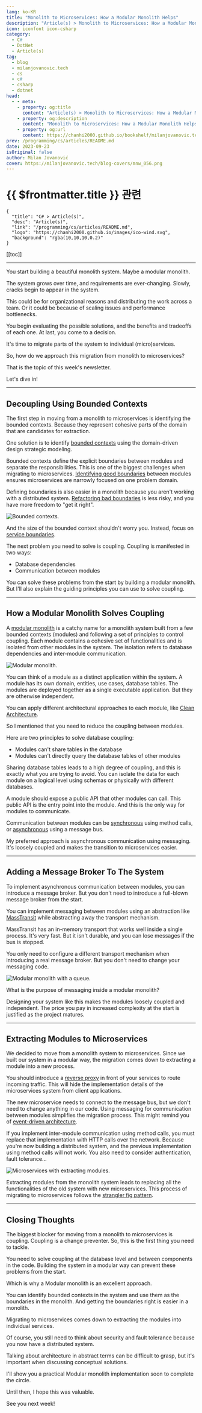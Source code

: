 ```yaml
---
lang: ko-KR
title: "Monolith to Microservices: How a Modular Monolith Helps"
description: "Article(s) > Monolith to Microservices: How a Modular Monolith Helps"
icon: iconfont icon-csharp
category: 
  - C#
  - DotNet
  - Article(s)
tag: 
  - blog
  - milanjovanovic.tech
  - cs
  - c#
  - csharp
  - dotnet
head:
  - - meta:
    - property: og:title
      content: "Article(s) > Monolith to Microservices: How a Modular Monolith Helps"
    - property: og:description
      content: "Monolith to Microservices: How a Modular Monolith Helps"
    - property: og:url
      content: https://chanhi2000.github.io/bookshelf/milanjovanovic.tech/monolith-to-microservices-how-a-modular-monolith-helps.html
prev: /programming/cs/articles/README.md
date: 2023-09-23
isOriginal: false
author: Milan Jovanović
cover: https://milanjovanovic.tech/blog-covers/mnw_056.png
---
```


# {{ $frontmatter.title }} 관련

```component VPCard
{
  "title": "C# > Article(s)",
  "desc": "Article(s)",
  "link": "/programming/cs/articles/README.md",
  "logo": "https://chanhi2000.github.io/images/ico-wind.svg",
  "background": "rgba(10,10,10,0.2)"
}
```

[[toc]]

---

<SiteInfo
  name="Monolith to Microservices: How a Modular Monolith Helps"
  desc="You start building a beautiful monolith system. Maybe a modular monolith. The system grows, and requirements are ever-changing. Slowly, cracks begin to appear in the system. This could be for organizational reasons and distributing the work across a team. Or it could be because of scaling issues and performance bottlenecks. You begin the process of evaluating the benefits and tradeoffs of possible solutions. At last, you come to a decision. It's time to migrate parts of the system to individual services. So, how do we approach this migration from monolith to microservices?"
  url="https://milanjovanovic.tech/blog/monolith-to-microservices-how-a-modular-monolith-helps/"
  logo="https://milanjovanovic.tech/profile_favicon.png"
  preview="https://milanjovanovic.tech/blog-covers/mnw_056.png"/>

You start building a beautiful monolith system. Maybe a modular monolith.

The system grows over time, and requirements are ever-changing. Slowly, cracks begin to appear in the system.

This could be for organizational reasons and distributing the work across a team. Or it could be because of scaling issues and performance bottlenecks.

You begin evaluating the possible solutions, and the benefits and tradeoffs of each one. At last, you come to a decision.

It's time to migrate parts of the system to individual (micro)services.

So, how do we approach this migration from monolith to microservices?

That is the topic of this week's newsletter.

Let's dive in!

---

## Decoupling Using Bounded Contexts

The first step in moving from a monolith to microservices is identifying the bounded contexts. Because they represent cohesive parts of the domain that are candidates for extraction.

One solution is to identify [<VPIcon icon="fas fa-globe"/>bounded contexts](https://martinfowler.com/bliki/BoundedContext.html) using the domain-driven design strategic modeling.

Bounded contexts define the explicit boundaries between modules and separate the responsibilities. This is one of the biggest challenges when migrating to microservices. [<VPIcon icon="fa-brands fa-microsoft"/>Identifying good boundaries](https://learn.microsoft.com/en-us/azure/architecture/microservices/model/domain-analysis) between modules ensures microservices are narrowly focused on one problem domain.

Defining boundaries is also easier in a monolith because you aren't working with a distributed system. [<VPIcon icon="iconfont icon-gcp"/>Refactoring bad boundaries](https://cloud.google.com/architecture/microservices-architecture-refactoring-monoliths) is less risky, and you have more freedom to "get it right".

![Bounded contexts.](https://milanjovanovic.tech/blogs/mnw_056/bounded_contexts.png?imwidth=2048)

And the size of the bounded context shouldn't worry you. Instead, focus on [<VPIcon icon="fas fa-globe"/>service boundaries](https://go.particular.net/right-sized-services).

The next problem you need to solve is coupling. Coupling is manifested in two ways:

- Database dependencies
- Communication between modules

You can solve these problems from the start by building a modular monolith. But I'll also explain the guiding principles you can use to solve coupling.

---

## How a Modular Monolith Solves Coupling

A [modular monolith](/milanjovanovic.tech/modular-monolith-communication-patterns.md#what-is-a-modular-monolith) is a catchy name for a monolith system built from a few bounded contexts (modules) and following a set of principles to control coupling. Each module contains a cohesive set of functionalities and is isolated from other modules in the system. The isolation refers to database dependencies and inter-module communication.

![Modular monolith.](https://milanjovanovic.tech/blogs/mnw_056/modular_monolith.png?imwidth=2048)

You can think of a module as a distinct application within the system. A module has its own domain, entities, use cases, database tables. The modules are deployed together as a single executable application. But they are otherwise independent.

You can apply different architectural approaches to each module, like [Clean Architecture](/milanjovanovic.tech/pragmatic-clean-architecture/README.md).

So I mentioned that you need to reduce the coupling between modules.

Here are two principles to solve database coupling:

- Modules can't share tables in the database
- Modules can't directly query the database tables of other modules

Sharing database tables leads to a high degree of coupling, and this is exactly what you are trying to avoid. You can isolate the data for each module on a logical level using schemas or physically with different databases.

A module should expose a public API that other modules can call. This public API is the entry point into the module. And this is the only way for modules to communicate.

Communication between modules can be [synchronous](/milanjovanovic.tech/modular-monolith-communication-patterns.md#synchronous-communication-with-method-calls) using method calls, or [asynchronous](/milanjovanovic.tech/modular-monolith-communication-patterns.md#asynchronous-communication-with-messaging) using a message bus.

My preferred approach is asynchronous communication using messaging. It's loosely coupled and makes the transition to microservices easier.

---

## Adding a Message Broker To The System

To implement asynchronous communication between modules, you can introduce a message broker. But you don't need to introduce a full-blown message broker from the start.

You can implement messaging between modules using an abstraction like [<VPIcon icon="fas fa-globe"/>MassTransit](https://masstransit.io) while abstracting away the transport mechanism.

MassTransit has an in-memory transport that works well inside a single process. It's very fast. But it isn't durable, and you can lose messages if the bus is stopped.

You only need to configure a different transport mechanism when introducing a real message broker. But you don't need to change your messaging code.

![Modular monolith with a queue.](https://milanjovanovic.tech/blogs/mnw_056/modular_monolith_queue.png?imwidth=2048)

What is the purpose of messaging inside a modular monolith?

Designing your system like this makes the modules loosely coupled and independent. The price you pay in increased complexity at the start is justified as the project matures.

---

## Extracting Modules to Microservices

We decided to move from a monolith system to microservices. Since we built our system in a modular way, the migration comes down to extracting a module into a new process.

You should introduce a [reverse proxy](/milanjovanovic.tech/implementing-an-api-gateway-for-microservices-with-yarp.md) in front of your services to route incoming traffic. This will hide the implementation details of the microservices system from client applications.

The new microservice needs to connect to the message bus, but we don't need to change anything in our code. Using messaging for communication between modules simplifies the migration process. This might remind you of [<VPIcon icon="fas fa-globe"/>event-driven architecture](https://go.particular.net/break-that-big-ball-of-mud).

If you implement inter-module communication using method calls, you must replace that implementation with HTTP calls over the network. Because you're now building a distributed system, and the previous implementation using method calls will not work. You also need to consider authentication, fault tolerance...

![Microservices with extracting modules.](https://milanjovanovic.tech/blogs/mnw_056/extracting_modules.png?imwidth=2048)

Extracting modules from the monolith system leads to replacing all the functionalities of the old system with new microservices. This process of migrating to microservices follows the [<VPIcon icon="fa-brands fa-microsoft"/>strangler fig pattern](https://learn.microsoft.com/en-us/azure/architecture/patterns/strangler-fig).

---

## Closing Thoughts

The biggest blocker for moving from a monolith to microservices is coupling. Coupling is a change preventer. So, this is the first thing you need to tackle.

You need to solve coupling at the database level and between components in the code. Building the system in a modular way can prevent these problems from the start.

Which is why a Modular monolith is an excellent approach.

You can identify bounded contexts in the system and use them as the boundaries in the monolith. And getting the boundaries right is easier in a monolith.

Migrating to microservices comes down to extracting the modules into individual services.

Of course, you still need to think about security and fault tolerance because you now have a distributed system.

Talking about architecture in abstract terms can be difficult to grasp, but it's important when discussing conceptual solutions.

I'll show you a practical Modular monolith implementation soon to complete the circle.

Until then, I hope this was valuable.

See you next week!

